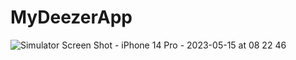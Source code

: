 # MyDeezerApp

![Simulator Screen Shot - iPhone 14 Pro - 2023-05-15 at 08 22 46](https://github.com/ahmettunahanbekdas/MyDeezerApp/assets/97003033/35e1bbaa-20f3-4a30-8c83-bd396ba9e10a)
